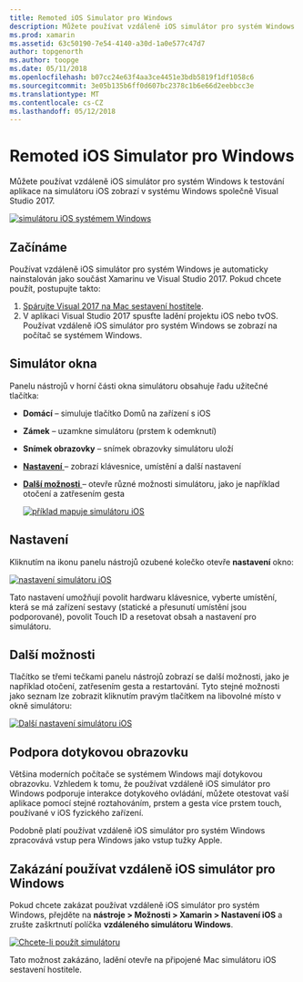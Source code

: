 ```yaml
---
title: Remoted iOS Simulator pro Windows
description: Můžete používat vzdáleně iOS simulátor pro systém Windows k testování aplikace na simulátoru iOS zobrazí v systému Windows společně Visual Studio 2017.
ms.prod: xamarin
ms.assetid: 63c50190-7e54-4140-a30d-1a0e577c47d7
author: topgenorth
ms.author: toopge
ms.date: 05/11/2018
ms.openlocfilehash: b07cc24e63f4aa3ce4451e3bdb5819f1df1058c6
ms.sourcegitcommit: 3e05b135b6ff0d607bc2378c1b6e66d2eebbcc3e
ms.translationtype: MT
ms.contentlocale: cs-CZ
ms.lasthandoff: 05/12/2018
---
```

# <a name="remoted-ios-simulator-for-windows"></a>Remoted iOS Simulator pro Windows

Můžete používat vzdáleně iOS simulátor pro systém Windows k testování aplikace na simulátoru iOS zobrazí v systému Windows společně Visual Studio 2017.

[![](ios-simulator-images/hero-sml.png "simulátoru iOS systémem Windows")](ios-simulator-images/hero.png#lightbox)

## <a name="getting-started"></a>Začínáme

Používat vzdáleně iOS simulátor pro systém Windows je automaticky nainstalován jako součást Xamarinu ve Visual Studio 2017. Pokud chcete použít, postupujte takto:

1. [Spárujte Visual 2017 na Mac sestavení hostitele](~/ios/get-started/installation/windows/connecting-to-mac/index.md).
2. V aplikaci Visual Studio 2017 spusťte ladění projektu iOS nebo tvOS. Používat vzdáleně iOS simulátor pro systém Windows se zobrazí na počítač se systémem Windows.

## <a name="simulator-window"></a>Simulátor okna

Panelu nástrojů v horní části okna simulátoru obsahuje řadu užitečné tlačítka:

- **Domácí** – simuluje tlačítko Domů na zařízení s iOS
- **Zámek** – uzamkne simulátoru (prstem k odemknutí)
- **Snímek obrazovky** – snímek obrazovky simulátoru uloží
- [**Nastavení** ](#settings) – zobrazí klávesnice, umístění a další nastavení
- [**Další možnosti** ](#other-options) – otevře různé možnosti simulátoru, jako je například otočení a zatřesením gesta

    [![](ios-simulator-images/maps-app-sml.png "příklad mapuje simulátoru iOS")](ios-simulator-images/maps-app.png#lightbox)

## <a name="settings"></a>Nastavení

Kliknutím na ikonu panelu nástrojů ozubené kolečko otevře **nastavení** okno:

[![](ios-simulator-images/settings-sml.png "nastavení simulátoru iOS")](ios-simulator-images/settings.png#lightbox)

Tato nastavení umožňují povolit hardwaru klávesnice, vyberte umístění, která se má zařízení sestavy (statické a přesunutí umístění jsou podporované), povolit Touch ID a resetovat obsah a nastavení pro simulátoru.

## <a name="other-options"></a>Další možnosti

Tlačítko se třemi tečkami panelu nástrojů zobrazí se další možnosti, jako je například otočení, zatřesením gesta a restartování. Tyto stejné možnosti jako seznam lze zobrazit kliknutím pravým tlačítkem na libovolné místo v okně simulátoru:

[![](ios-simulator-images/more-sml.png "Další nastavení simulátoru iOS")](ios-simulator-images/more.png#lightbox)

## <a name="touchscreen-support"></a>Podpora dotykovou obrazovku

Většina moderních počítače se systémem Windows mají dotykovou obrazovku. Vzhledem k tomu, že používat vzdáleně iOS simulátor pro Windows podporuje interakce dotykového ovládání, můžete otestovat vaší aplikace pomocí stejné roztahováním, prstem a gesta více prstem touch, používané v iOS fyzického zařízení.

Podobně platí používat vzdáleně iOS simulátor pro systém Windows zpracovává vstup pera Windows jako vstup tužky Apple.

## <a name="disabling-the-remoted-ios-simulator-for-windows"></a>Zakázání používat vzdáleně iOS simulátor pro Windows

Pokud chcete zakázat používat vzdáleně iOS simulátor pro systém Windows, přejděte na **nástroje > Možnosti > Xamarin > Nastavení iOS** a zrušte zaškrtnutí políčka **vzdáleného simulátoru Windows**.

[![](ios-simulator-images/options-sml.png "Chcete-li použít simulátoru")](ios-simulator-images/options.png#lightbox)

Tato možnost zakázáno, ladění otevře na připojené Mac simulátoru iOS sestavení hostitele.
